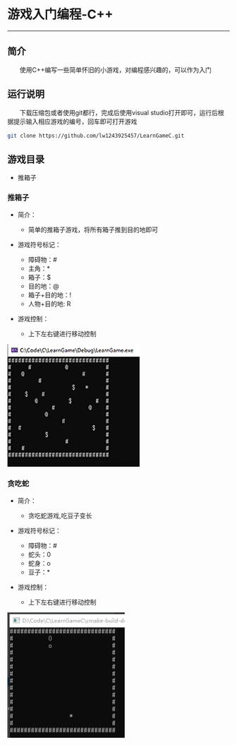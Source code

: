 # 游戏入门编程-C++
***
## 简介
&ensp;&ensp;&ensp;&ensp;使用C++编写一些简单怀旧的小游戏，对编程感兴趣的，可以作为入门

## 运行说明
&ensp;&ensp;&ensp;&ensp;下载压缩包或者使用git都行，完成后使用visual studio打开即可，运行后根据提示输入相应游戏的编号，回车即可打开游戏

```bash
git clone https://github.com/lw1243925457/LearnGameC.git
```

## 游戏目录
- 推箱子

### 推箱子
- 简介：
    - 简单的推箱子游戏，将所有箱子推到目的地即可

- 游戏符号标记：
    - 障碍物：#
    - 主角：*
    - 箱子：$
    - 目的地：@
    - 箱子+目的地：!
    - 人物+目的地: R

- 游戏控制：
    - 上下左右键进行移动控制

![sokoban](./picture/sokoban.gif)

### 贪吃蛇
- 简介：
    - 贪吃蛇游戏,吃豆子变长

- 游戏符号标记：
    - 障碍物：#
    - 蛇头：0
    - 蛇身：o
    - 豆子：*

- 游戏控制：
    - 上下左右键进行移动控制

![sokoban](./picture/snake.png)
